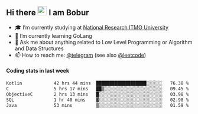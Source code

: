 ## Hi there <img src="https://media.giphy.com/media/hvRJCLFzcasrR4ia7z/giphy.gif" width="25px" height="25px"> I am Bobur

- :mortar_board: I’m currently studying at [National Research ITMO University](https://itmo.ru/)
- :seedling: I’m currently learning GoLang
- :speech_balloon: Ask me about anything related to Low Level Programming or Algorithm and Data Structures
- :mailbox: How to reach me: [@telegram](https://t.me/octoant) (see also [@leetcode](https://leetcode.com/octoant/))    

#### Coding stats in last week

<!--START_SECTION:waka-->

```txt
Kotlin            42 hrs 44 mins  ███████████████████░░░░░░   76.38 %
C                 5 hrs 17 mins   ██▒░░░░░░░░░░░░░░░░░░░░░░   09.45 %
ObjectiveC        2 hrs 13 mins   █░░░░░░░░░░░░░░░░░░░░░░░░   03.98 %
SQL               1 hr 40 mins    ▓░░░░░░░░░░░░░░░░░░░░░░░░   02.98 %
Java              53 mins         ▒░░░░░░░░░░░░░░░░░░░░░░░░   01.59 %
```

<!--END_SECTION:waka-->
